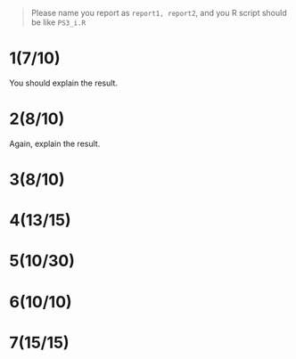 > Please name you report as `report1, report2`, and you R script should be like `PS3_i.R`

# 1(7/10)

You should explain the result.

# 2(8/10)

Again, explain the result.

# 3(8/10)

# 4(13/15)

# 5(10/30)

# 6(10/10)

# 7(15/15)